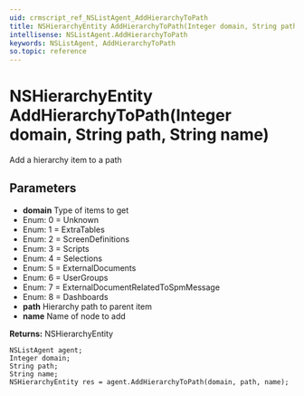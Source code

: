 ```yaml
---
uid: crmscript_ref_NSListAgent_AddHierarchyToPath
title: NSHierarchyEntity AddHierarchyToPath(Integer domain, String path, String name)
intellisense: NSListAgent.AddHierarchyToPath
keywords: NSListAgent, AddHierarchyToPath
so.topic: reference
---
```


# NSHierarchyEntity AddHierarchyToPath(Integer domain, String path, String name)

Add a hierarchy item to a path

## Parameters

* **domain** Type of items to get
* Enum: 0 = Unknown 
* Enum: 1 = ExtraTables 
* Enum: 2 = ScreenDefinitions 
* Enum: 3 = Scripts 
* Enum: 4 = Selections 
* Enum: 5 = ExternalDocuments 
* Enum: 6 = UserGroups 
* Enum: 7 = ExternalDocumentRelatedToSpmMessage 
* Enum: 8 = Dashboards 
* **path** Hierarchy path to parent item
* **name** Name of node to add

**Returns:** NSHierarchyEntity

```crmscript
NSListAgent agent;
Integer domain;
String path;
String name;
NSHierarchyEntity res = agent.AddHierarchyToPath(domain, path, name);
```


